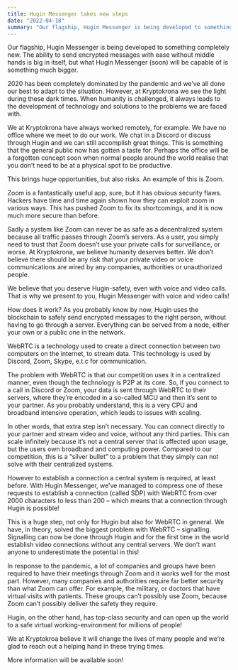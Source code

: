```yaml
---
title: Hugin Messenger takes new steps
date: "2022-04-18"
summary: "Our flagship, Hugin Messenger is being developed to something completely new. "
---
```


Our flagship, Hugin Messenger is being developed to something completely new. The ability to send encrypted messages with ease without middle hands is big in itself, but what Hugin Messenger (soon) will be capable of is something much bigger.

2020 has been completely dominated by the pandemic and we’ve all done our best to adapt to the situation. However, at Kryptokrona we see the light during these dark times. When humanity is challenged, it always leads to the development of technology and solutions to the problems we are faced with.

We at Kryptokrona have always worked remotely, for example. We have no office where we meet to do our work. We chat in a Discord or discuss through Hugin and we can still accomplish great things. This is something that the general public now has gotten a taste for. Perhaps the office will be a forgotten concept soon when normal people around the world realise that you don’t need to be at a physical spot to be productive.

This brings huge opportunities, but also risks. An example of this is Zoom.

Zoom is a fantastically useful app, sure, but it has obvious security flaws. Hackers have time and time again shown how they can exploit zoom in various ways. This has pushed Zoom to fix its shortcomings, and it is now much more secure than before.

Sadly a system like Zoom can never be as safe as a decentralized system because all traffic passes through Zoom’s servers. As a user, you simply need to trust that Zoom doesn’t use your private calls for surveillance, or worse. At Kryptokrona, we believe humanity deserves better. We don’t believe there should be any risk that your private video or voice communications are wired by any companies, authorities or unauthorized people.

We believe that you deserve Hugin-safety, even with voice and video calls. That is why we present to you, Hugin Messenger with voice and video calls!

How does it work?
As you probably know by now, Hugin uses the blockchain to safely send encrypted messages to the right person, without having to go through a server. Everything can be served from a node, either your own or a public one in the network.

WebRTC is a technology used to create a direct connection between two computers on the internet, to stream data. This technology is used by Discord, Zoom, Skype, e.t.c for communication.

The problem with WebRTC is that our competition uses it in a centralized manner, even though the technology is P2P at its core. So, if you connect to a call in Discord or Zoom, your data is sent through WebRTC to their servers, where they’re encoded in a so-called MCU and then it’s sent to your partner. As you probably understand, this is a very CPU and broadband intensive operation, which leads to issues with scaling.

In other words, that extra step isn’t necessary. You can connect directly to your partner and stream video and voice, without any third parties. This can scale infinitely because it’s not a central server that is affected upon usage, but the users own broadband and computing power. Compared to our competition, this is a “silver bullet” to a problem that they simply can not solve with their centralized systems.

However to establish a connection a central system is required, at least before. With Hugin Messenger, we’ve managed to compress one of these requests to establish a connection (called SDP) with WebRTC from over 2000 characters to less than 200 – which means that a connection through Hugin is possible!

This is a huge step, not only for Hugin but also for WebRTC in general. We have, in theory, solved the biggest problem with WebRTC – signalling. Signalling can now be done through Hugin and for the first time in the world establish video connections without any central servers. We don’t want anyone to underestimate the potential in this!

In response to the pandemic, a lot of companies and groups have been required to have their meetings through Zoom and it works well for the most part. However, many companies and authorities require far better security than what Zoom can offer. For example, the military, or doctors that have virtual visits with patients. These groups can’t possibly use Zoom, because Zoom can’t possibly deliver the safety they require.

Hugin, on the other hand, has top-class security and can open up the world to a safe virtual working-environment for millions of people!

We at Kryptokroa believe it will change the lives of many people and we’re glad to reach out a helping hand in these trying times.

More information will be available soon!